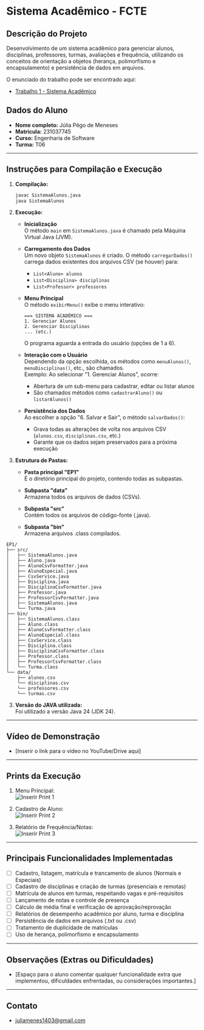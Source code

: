 # Sistema Acadêmico - FCTE

## Descrição do Projeto

Desenvolvimento de um sistema acadêmico para gerenciar alunos, disciplinas, professores, turmas, avaliações e frequência, utilizando os conceitos de orientação a objetos (herança, polimorfismo e encapsulamento) e persistência de dados em arquivos.

O enunciado do trabalho pode ser encontrado aqui:
- [Trabalho 1 - Sistema Acadêmico](https://github.com/lboaventura25/OO-T06_2025.1_UnB_FCTE/blob/main/trabalhos/ep1/README.md)

## Dados do Aluno

- **Nome completo:** Júlia Pêgo de Meneses
- **Matrícula:** 231037745
- **Curso:** Engenharia de Software
- **Turma:** T06

---

## Instruções para Compilação e Execução

1. **Compilação:**  
   ```bash
   javac SistemaAlunos.java  
   java SistemaAlunos

2. **Execução:**  

   - **Inicialização**  
     O método `main` em `SistemaAlunos.java` é chamado pela Máquina Virtual Java (JVM).  

   - **Carregamento dos Dados**  
     Um novo objeto `SistemaAlunos` é criado. O método `carregarDados()` carrega dados existentes dos arquivos CSV (se houver) para:  
     - `List<Aluno> alunos`  
     - `List<Disciplina> disciplinas`  
     - `List<Professor> professores`  

   - **Menu Principal**  
     O método `exibirMenu()` exibe o menu interativo:  
     ```
     === SISTEMA ACADÊMICO ===
     1. Gerenciar Alunos
     2. Gerenciar Disciplinas
     ... (etc.)
     ```  
     O programa aguarda a entrada do usuário (opções de 1 a 6).  

   - **Interação com o Usuário**  
     Dependendo da opção escolhida, os métodos como `menuAlunos()`, `menuDisciplinas()`, etc., são chamados.  
     Exemplo: Ao selecionar "1. Gerenciar Alunos", ocorre:  
     - Abertura de um sub-menu para cadastrar, editar ou listar alunos  
     - São chamados métodos como `cadastrarAluno()` ou `listarAlunos()`  

   - **Persistência dos Dados**  
     Ao escolher a opção "6. Salvar e Sair", o método `salvarDados()`:  
     - Grava todas as alterações de volta nos arquivos CSV (`alunos.csv`, `disciplinas.csv`, etc.)  
     - Garante que os dados sejam preservados para a próxima execução  

3. **Estrutura de Pastas:**  

   - **Pasta principal "EP1"**  
     É o diretório principal do projeto, contendo todas as subpastas.  

   - **Subpasta "data"**  
     Armazena todos os arquivos de dados (CSVs).  

   - **Subpasta "src"**  
     Contém todos os arquivos de código-fonte (.java).  

   - **Subpasta "bin"**  
     Armazena arquivos .class compilados.
     
```
EP1/
├── src/
│   ├── SistemaAlunos.java
│   ├── Aluno.java
│   ├── AlunoCsvFormatter.java
│   ├── AlunoEspecial.java
│   ├── CsvService.java
│   ├── Disciplina.java
│   ├── DisciplinaCsvFormatter.java
│   ├── Professor.java
│   ├── ProfessorCsvFormatter.java
│   ├── SistemaAlunos.java
│   └── Turma.java
├── bin/
│   ├── SistemaAlunos.class
│   ├── Aluno.class
│   ├── AlunoCsvFormatter.class
│   ├── AlunoEspecial.class
│   ├── CsvService.class
│   ├── Disciplina.class
│   ├── DisciplinaCsvFormatter.class
│   ├── Professor.class
│   ├── ProfessorCsvFormatter.class
│   └── Turma.class           
└── data/
    ├── alunos.csv
    └── disciplinas.csv
    └── professores.csv
    └── turmas.csv
```

3. **Versão do JAVA utilizada:**  
   Foi utilizado a versão Java 24 (JDK 24).

---

## Vídeo de Demonstração

- [Inserir o link para o vídeo no YouTube/Drive aqui]

---

## Prints da Execução

1. Menu Principal:  
   ![Inserir Print 1](![MenuPrincipal](https://github.com/user-attachments/assets/1c089ca1-3586-4245-a5d7-379990b0ecf3)
)

2. Cadastro de Aluno:  
   ![Inserir Print 2](caminho/do/print2.png)

3. Relatório de Frequência/Notas:  
   ![Inserir Print 3](caminho/do/print3.png)

---

## Principais Funcionalidades Implementadas

- [ ] Cadastro, listagem, matrícula e trancamento de alunos (Normais e Especiais)
- [ ] Cadastro de disciplinas e criação de turmas (presenciais e remotas)
- [ ] Matrícula de alunos em turmas, respeitando vagas e pré-requisitos
- [ ] Lançamento de notas e controle de presença
- [ ] Cálculo de média final e verificação de aprovação/reprovação
- [ ] Relatórios de desempenho acadêmico por aluno, turma e disciplina
- [ ] Persistência de dados em arquivos (.txt ou .csv)
- [ ] Tratamento de duplicidade de matrículas
- [ ] Uso de herança, polimorfismo e encapsulamento

---

## Observações (Extras ou Dificuldades)

- [Espaço para o aluno comentar qualquer funcionalidade extra que implementou, dificuldades enfrentadas, ou considerações importantes.]

---

## Contato

- juliamenes1403@gmail.com
